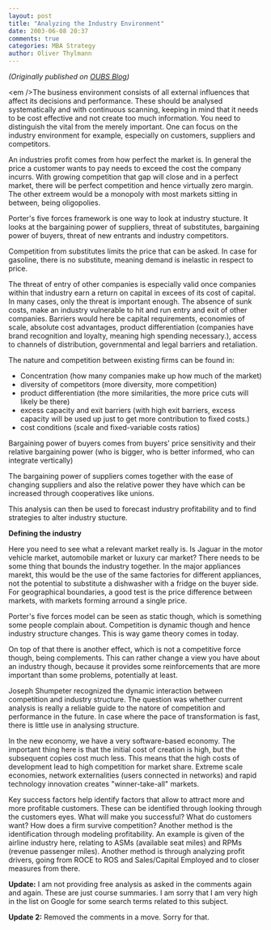 ```yaml
---
layout: post
title: "Analyzing the Industry Environment"
date: 2003-06-08 20:37
comments: true
categories: MBA Strategy
author: Oliver Thylmann
---
```



*(Originally published on [OUBS Blog](http://blog.thylmann.net/category/oubs/))*

&lt;em /&gt;The business environment consists of all external influences that affect its decisions and performance. These should be analysed systematically and with continuous scanning, keeping in mind that it needs to be cost effective and not create too much information. You need to distinguish the vital from the merely important. One can focus on the industry environment for example, especially on customers, suppliers and competitors.

An industries profit comes from how perfect the market is. In general the price a customer wants to pay needs to exceed the cost the company incurrs. With growing competition that gap will close and in a perfect market, there will be perfect competition and hence virtually zero margin. The other extreem would be a monopoly with most markets sitting in between, being oligopolies.

Porter's five forces framework is one way to look at industry stucture. It looks at the bargaining power of suppliers, threat of substitutes, bargaining power of buyers, threat of new entrants and industry competitors.

Competition from substitutes limits the price that can be asked. In case for gasoline, there is no substitute, meaning demand is inelastic in respect to price.

The threat of entry of other companies is especially valid once companies within that industry earn a return on capital in excees of its cost of capital. In many cases, only the threat is important enough. The absence of sunk costs, make an industry vulnerable to hit and run entry and exit of other companies. Barriers would here be capital requirements, economies of scale, absolute cost advantages, product differentiation (companies have brand recognition and loyalty, meaning high spending necessary.), access to channels of distribution, governmental and legal barriers and retaliation.

The nature and competition between existing firms can be found in:
- Concentration (how many companies make up how much of the market)
- diversity of competitors (more diversity, more competition)
- product differentiation (the more similarities, the more price cuts will likely be there)
- excess capacity and exit barriers (with high exit barriers, excess capacity will be used up just to get more contribution to fixed costs.)
- cost conditions (scale and fixed-variable costs ratios)

Bargaining power of buyers comes from buyers' price sensitivity and their relative bargaining power (who is bigger, who is better informed, who can integrate vertically)

The bargaining power of suppliers comes together with the ease of changing suppliers and also the relative power they have which can be increased through cooperatives like unions.

This analysis can then be used to forecast industry profitability and to find strategies to alter industry stucture.

**Defining the industry**

Here you need to see what a relevant market really is. Is Jaguar in the motor vehicle market, automobile market or luxury car market? There needs to be some thing that bounds the industry together. In the major appliances marekt, this would be the use of the same factories for different appliances, not the potential to substitute a dishwasher with a fridge on the buyer side. For geographical boundaries, a good test is the price difference between markets, with markets forming arround a single price.

Porter's five forces model can be seen as static though, which is something some people complain about. Competition is dynamic though and hence industry structure changes. This is way game theory comes in today.

On top of that there is another effect, which is not a competitive force though, being complements. This can rather change a view you have about an industry though, because it provides some reinforcements that are more important than some problems, potentially at least.

Joseph Shumpeter recognized the dynamic interaction between competition and industry structure. The question was whether current analysis is really a reliable guide to the natore of competition and performance in the future. In case where the pace of transformation is fast, there is little use in analysing structure.

In the new economy, we have a very software-based economy. The important thing here is that the initial cost of creation is high, but the subsequent copies cost much less. This means that the high costs of development lead to high competition for market share. Extreme scale economies, network externalities (users connected in networks) and rapid technology innovation creates &quot;winner-take-all&quot; markets.

Key success factors help identify factors that allow to attract more and more profitable customers. These can be identified through looking through the customers eyes. What will make you successful? What do customers want? How does a firm survive competition? Another method is the identification through modeling profitability. An example is given of the airline industry here, relating to ASMs (available seat miles) and RPMs (revenue passenger miles). Another method is through analyzing profit drivers, going from ROCE to ROS and Sales/Capital Employed and to closer measures from there.

**Update:** I am not providing free analysis as asked in the comments again and again. These are just course summaries. I am sorry that I am very high in the list on Google for some search terms related to this subject.

**Update 2:** Removed the comments in a move. Sorry for that.




